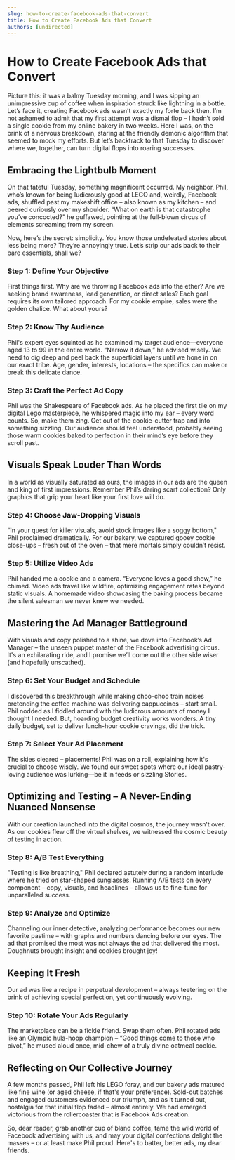 ```yaml
---
slug: how-to-create-facebook-ads-that-convert
title: How to Create Facebook Ads that Convert
authors: [undirected]
---
```



# How to Create Facebook Ads that Convert

Picture this: it was a balmy Tuesday morning, and I was sipping an unimpressive cup of coffee when inspiration struck like lightning in a bottle. Let’s face it, creating Facebook ads wasn’t exactly my forte back then. I’m not ashamed to admit that my first attempt was a dismal flop – I hadn’t sold a single cookie from my online bakery in two weeks. Here I was, on the brink of a nervous breakdown, staring at the friendly demonic algorithm that seemed to mock my efforts. But let’s backtrack to that Tuesday to discover where we, together, can turn digital flops into roaring successes.

## Embracing the Lightbulb Moment

On that fateful Tuesday, something magnificent occurred. My neighbor, Phil, who’s known for being ludicrously good at LEGO and, weirdly, Facebook ads, shuffled past my makeshift office – also known as my kitchen – and peered curiously over my shoulder. “What on earth is that catastrophe you’ve concocted?” he guffawed, pointing at the full-blown circus of elements screaming from my screen.

Now, here’s the secret: simplicity. You know those undefeated stories about less being more? They’re annoyingly true. Let’s strip our ads back to their bare essentials, shall we?

### Step 1: Define Your Objective

First things first. Why are we throwing Facebook ads into the ether? Are we seeking brand awareness, lead generation, or direct sales? Each goal requires its own tailored approach. For my cookie empire, sales were the golden chalice. What about yours?

### Step 2: Know Thy Audience

Phil's expert eyes squinted as he examined my target audience—everyone aged 13 to 99 in the entire world. “Narrow it down,” he advised wisely. We need to dig deep and peel back the superficial layers until we hone in on our exact tribe. Age, gender, interests, locations – the specifics can make or break this delicate dance.

### Step 3: Craft the Perfect Ad Copy

Phil was the Shakespeare of Facebook ads. As he placed the first tile on my digital Lego masterpiece, he whispered magic into my ear – every word counts. So, make them zing. Get out of the cookie-cutter trap and into something sizzling. Our audience should feel understood, probably seeing those warm cookies baked to perfection in their mind’s eye before they scroll past.

## Visuals Speak Louder Than Words

In a world as visually saturated as ours, the images in our ads are the queen and king of first impressions. Remember Phil’s daring scarf collection? Only graphics that grip your heart like your first love will do.

### Step 4: Choose Jaw-Dropping Visuals

“In your quest for killer visuals, avoid stock images like a soggy bottom," Phil proclaimed dramatically. For our bakery, we captured gooey cookie close-ups – fresh out of the oven – that mere mortals simply couldn’t resist.

### Step 5: Utilize Video Ads

Phil handed me a cookie and a camera. “Everyone loves a good show,” he chimed. Video ads travel like wildfire, optimizing engagement rates beyond static visuals. A homemade video showcasing the baking process became the silent salesman we never knew we needed.

## Mastering the Ad Manager Battleground

With visuals and copy polished to a shine, we dove into Facebook’s Ad Manager – the unseen puppet master of the Facebook advertising circus. It's an exhilarating ride, and I promise we’ll come out the other side wiser (and hopefully unscathed). 

### Step 6: Set Your Budget and Schedule

I discovered this breakthrough while making choo-choo train noises pretending the coffee machine was delivering cappuccinos – start small. Phil nodded as I fiddled around with the ludicrous amounts of money I thought I needed. But, hoarding budget creativity works wonders. A tiny daily budget, set to deliver lunch-hour cookie cravings, did the trick.

### Step 7: Select Your Ad Placement

The skies cleared – placements! Phil was on a roll, explaining how it's crucial to choose wisely. We found our sweet spots where our ideal pastry-loving audience was lurking—be it in feeds or sizzling Stories.

## Optimizing and Testing – A Never-Ending Nuanced Nonsense

With our creation launched into the digital cosmos, the journey wasn’t over. As our cookies flew off the virtual shelves, we witnessed the cosmic beauty of testing in action.

### Step 8: A/B Test Everything

"Testing is like breathing," Phil declared astutely during a random interlude where he tried on star-shaped sunglasses. Running A/B tests on every component – copy, visuals, and headlines – allows us to fine-tune for unparalleled success.

### Step 9: Analyze and Optimize

Channeling our inner detective, analyzing performance becomes our new favorite pastime – with graphs and numbers dancing before our eyes. The ad that promised the most was not always the ad that delivered the most. Doughnuts brought insight and cookies brought joy!

## Keeping It Fresh

Our ad was like a recipe in perpetual development – always teetering on the brink of achieving special perfection, yet continuously evolving.

### Step 10: Rotate Your Ads Regularly

The marketplace can be a fickle friend. Swap them often. Phil rotated ads like an Olympic hula-hoop champion – “Good things come to those who pivot,” he mused aloud once, mid-chew of a truly divine oatmeal cookie.

## Reflecting on Our Collective Journey

A few months passed, Phil left his LEGO foray, and our bakery ads matured like fine wine (or aged cheese, if that's your preference). Sold-out batches and engaged customers evidenced our triumph, and as it turned out, nostalgia for that initial flop faded – almost entirely. We had emerged victorious from the rollercoaster that is Facebook Ads creation. 

So, dear reader, grab another cup of bland coffee, tame the wild world of Facebook advertising with us, and may your digital confections delight the masses – or at least make Phil proud. Here's to batter, better ads, my dear friends.